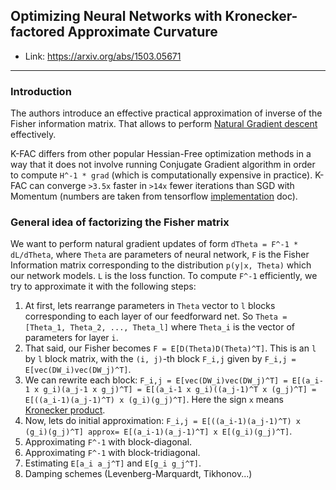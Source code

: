## Optimizing Neural Networks with Kronecker-factored Approximate Curvature

* Link: https://arxiv.org/abs/1503.05671

-----

### Introduction

The authors introduce an effective practical approximation of inverse of the Fisher information matrix. That allows to perform 
[Natural Gradient descent](http://citeseerx.ist.psu.edu/viewdoc/download?doi=10.1.1.452.7280&rep=rep1&type=pdf) effectively.

K-FAC differs from other popular Hessian-Free optimization methods in a way that it does not involve running Conjugate Gradient
algorithm in order to compute `H^-1 * grad` (which is computationally expensive in practice). K-FAC can converge `>3.5x` faster
in `>14x` fewer iterations than SGD with Momentum 
(numbers are taken from tensorflow [implementation](https://github.com/tensorflow/tensorflow/tree/master/tensorflow/contrib/kfac) doc).


### General idea of factorizing the Fisher matrix

We want to perform natural gradient updates of form `dTheta = F^-1 * dL/dTheta`, where `Theta` are parameters of neural network, `F` is the Fisher Information matrix corresponding to the distribution `p(y|x, Theta)` which our network models. `L` is the loss function. To compute `F^-1` efficiently, we try to approximate it with the following steps:

1. At first, lets rearrange parameters in `Theta` vector to `l` blocks corresponding to each layer of our feedforward net. So `Theta = [Theta_1, Theta_2, ..., Theta_l]` where `Theta_i` is the vector of parameters for layer `i`.
2. That said, our Fisher becomes `F = E[D(Theta)D(Theta)^T]`. This is an `l` by `l` block matrix, with the `(i, j)`-th block `F_i,j` given by `F_i,j = E[vec(DW_i)vec(DW_j)^T]`.
3. We can rewrite each block: `F_i,j = E[vec(DW_i)vec(DW_j)^T] = E[(a_i-1 x g_i)(a_j-1 x g_j)^T] = E[(a_i-1 x g_i)((a_j-1)^T x (g_j)^T] = E[((a_i-1)(a_j-1)^T) x (g_i)(g_j)^T]`. Here the sign `x` means [Kronecker product](https://en.wikipedia.org/wiki/Kronecker_product).
4. Now, lets do initial approximation: `F_i,j = E[((a_i-1)(a_j-1)^T) x (g_i)(g_j)^T] approx= E[(a_i-1)(a_j-1)^T] x E[(g_i)(g_j)^T]`.
4. Approximating `F^-1` with block-diagonal.
5. Approximating `F^-1` with block-tridiagonal.
6. Estimating `E[a_i a_j^T]` and `E[g_i g_j^T]`.
7. Damping schemes (Levenberg-Marquardt, Tikhonov...)
